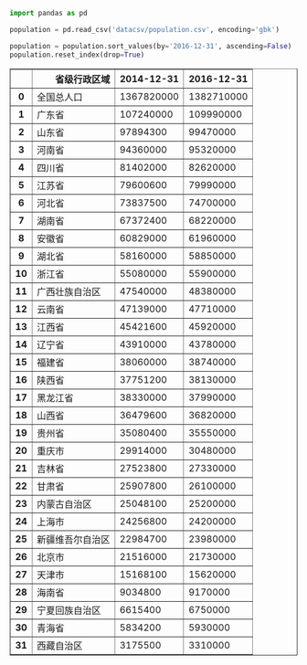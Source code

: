 

```python
import pandas as pd
```


```python
population = pd.read_csv('datacsv/population.csv', encoding='gbk')
```


```python
population = population.sort_values(by='2016-12-31', ascending=False)
population.reset_index(drop=True)
```




<div>
<style>
    .dataframe thead tr:only-child th {
        text-align: right;
    }

    .dataframe thead th {
        text-align: left;
    }

    .dataframe tbody tr th {
        vertical-align: top;
    }
</style>
<table border="1" class="dataframe">
  <thead>
    <tr style="text-align: right;">
      <th></th>
      <th>省级行政区域</th>
      <th>2014-12-31</th>
      <th>2016-12-31</th>
    </tr>
  </thead>
  <tbody>
    <tr>
      <th>0</th>
      <td>全国总人口</td>
      <td>1367820000</td>
      <td>1382710000</td>
    </tr>
    <tr>
      <th>1</th>
      <td>广东省</td>
      <td>107240000</td>
      <td>109990000</td>
    </tr>
    <tr>
      <th>2</th>
      <td>山东省</td>
      <td>97894300</td>
      <td>99470000</td>
    </tr>
    <tr>
      <th>3</th>
      <td>河南省</td>
      <td>94360000</td>
      <td>95320000</td>
    </tr>
    <tr>
      <th>4</th>
      <td>四川省</td>
      <td>81402000</td>
      <td>82620000</td>
    </tr>
    <tr>
      <th>5</th>
      <td>江苏省</td>
      <td>79600600</td>
      <td>79990000</td>
    </tr>
    <tr>
      <th>6</th>
      <td>河北省</td>
      <td>73837500</td>
      <td>74700000</td>
    </tr>
    <tr>
      <th>7</th>
      <td>湖南省</td>
      <td>67372400</td>
      <td>68220000</td>
    </tr>
    <tr>
      <th>8</th>
      <td>安徽省</td>
      <td>60829000</td>
      <td>61960000</td>
    </tr>
    <tr>
      <th>9</th>
      <td>湖北省</td>
      <td>58160000</td>
      <td>58850000</td>
    </tr>
    <tr>
      <th>10</th>
      <td>浙江省</td>
      <td>55080000</td>
      <td>55900000</td>
    </tr>
    <tr>
      <th>11</th>
      <td>广西壮族自治区</td>
      <td>47540000</td>
      <td>48380000</td>
    </tr>
    <tr>
      <th>12</th>
      <td>云南省</td>
      <td>47139000</td>
      <td>47710000</td>
    </tr>
    <tr>
      <th>13</th>
      <td>江西省</td>
      <td>45421600</td>
      <td>45920000</td>
    </tr>
    <tr>
      <th>14</th>
      <td>辽宁省</td>
      <td>43910000</td>
      <td>43780000</td>
    </tr>
    <tr>
      <th>15</th>
      <td>福建省</td>
      <td>38060000</td>
      <td>38740000</td>
    </tr>
    <tr>
      <th>16</th>
      <td>陕西省</td>
      <td>37751200</td>
      <td>38130000</td>
    </tr>
    <tr>
      <th>17</th>
      <td>黑龙江省</td>
      <td>38330000</td>
      <td>37990000</td>
    </tr>
    <tr>
      <th>18</th>
      <td>山西省</td>
      <td>36479600</td>
      <td>36820000</td>
    </tr>
    <tr>
      <th>19</th>
      <td>贵州省</td>
      <td>35080400</td>
      <td>35550000</td>
    </tr>
    <tr>
      <th>20</th>
      <td>重庆市</td>
      <td>29914000</td>
      <td>30480000</td>
    </tr>
    <tr>
      <th>21</th>
      <td>吉林省</td>
      <td>27523800</td>
      <td>27330000</td>
    </tr>
    <tr>
      <th>22</th>
      <td>甘肃省</td>
      <td>25907800</td>
      <td>26100000</td>
    </tr>
    <tr>
      <th>23</th>
      <td>内蒙古自治区</td>
      <td>25048100</td>
      <td>25200000</td>
    </tr>
    <tr>
      <th>24</th>
      <td>上海市</td>
      <td>24256800</td>
      <td>24200000</td>
    </tr>
    <tr>
      <th>25</th>
      <td>新疆维吾尔自治区</td>
      <td>22984700</td>
      <td>23980000</td>
    </tr>
    <tr>
      <th>26</th>
      <td>北京市</td>
      <td>21516000</td>
      <td>21730000</td>
    </tr>
    <tr>
      <th>27</th>
      <td>天津市</td>
      <td>15168100</td>
      <td>15620000</td>
    </tr>
    <tr>
      <th>28</th>
      <td>海南省</td>
      <td>9034800</td>
      <td>9170000</td>
    </tr>
    <tr>
      <th>29</th>
      <td>宁夏回族自治区</td>
      <td>6615400</td>
      <td>6750000</td>
    </tr>
    <tr>
      <th>30</th>
      <td>青海省</td>
      <td>5834200</td>
      <td>5930000</td>
    </tr>
    <tr>
      <th>31</th>
      <td>西藏自治区</td>
      <td>3175500</td>
      <td>3310000</td>
    </tr>
  </tbody>
</table>
</div>


